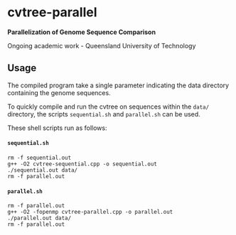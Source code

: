 # cvtree-parallel
**Parallelization of Genome Sequence Comparison**

Ongoing academic work - Queensland University of Technology

## Usage

The compiled program take a single parameter indicating the data directory containing the genome sequences.

To quickly compile and run the cvtree on sequences within the `data/` directory, the scripts `sequential.sh` and `parallel.sh` can be used.

These shell scripts run as follows:

#### `sequential.sh`
```
rm -f sequential.out
g++ -O2 cvtree-sequential.cpp -o sequential.out
./sequential.out data/
rm -f parallel.out
```
#### `parallel.sh`
```
rm -f parallel.out
g++ -O2 -fopenmp cvtree-parallel.cpp -o parallel.out
./parallel.out data/
rm -f parallel.out
```
